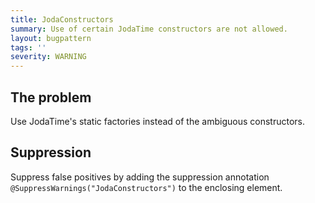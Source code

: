 ```yaml
---
title: JodaConstructors
summary: Use of certain JodaTime constructors are not allowed.
layout: bugpattern
tags: ''
severity: WARNING
---
```


<!--
*** AUTO-GENERATED, DO NOT MODIFY ***
To make changes, edit the @BugPattern annotation or the explanation in docs/bugpattern.
-->


## The problem
Use JodaTime's static factories instead of the ambiguous constructors.

## Suppression
Suppress false positives by adding the suppression annotation `@SuppressWarnings("JodaConstructors")` to the enclosing element.
